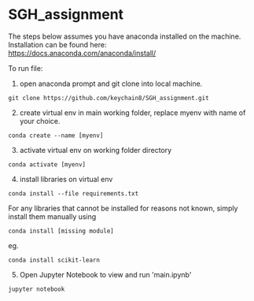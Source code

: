 # SGH_assignment

The steps below assumes you have anaconda installed on the machine. <br>
Installation can be found here: https://docs.anaconda.com/anaconda/install/

To run file:
1. open anaconda prompt and git clone into local machine.
```
git clone https://github.com/keychain8/SGH_assignment.git
```
2. create virtual env in main working folder, replace myenv with name of your choice.
```
conda create --name [myenv]
```
3. activate virtual env on working folder directory
```
conda activate [myenv]
```
4. install libraries on virtual env
```
conda install --file requirements.txt
```
   For any libraries that cannot be installed for reasons not known, simply install them manually using
```
conda install [missing module]
```
   eg.
```
conda install scikit-learn
```
5. Open Jupyter Notebook to view and run 'main.ipynb'
```
jupyter notebook
```
